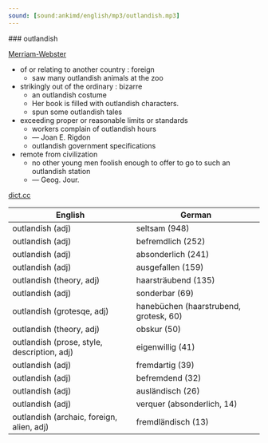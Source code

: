 ```yaml
---
sound: [sound:ankimd/english/mp3/outlandish.mp3]
---
```


\### outlandish

[Merriam-Webster](https://www.merriam-webster.com/dictionary/outlandish)

- of or relating to another country : foreign
    - saw many outlandish animals at the zoo
- strikingly out of the ordinary : bizarre
    - an outlandish costume
    - Her book is filled with outlandish characters.
    - spun some outlandish tales
- exceeding proper or reasonable limits or standards
    - workers complain of outlandish hours
    - — Joan E. Rigdon
    - outlandish government specifications
- remote from civilization
    - no other young men foolish enough to offer to go to such an outlandish station
    - — Geog. Jour.

[dict.cc](https://www.dict.cc/outlandish)

| English        | German       |
| -------------- | ------------ |
| outlandish (adj) | seltsam (948) |
| outlandish (adj) | befremdlich (252) |
| outlandish (adj) | absonderlich (241) |
| outlandish (adj) | ausgefallen (159) |
| outlandish (theory, adj) | haarsträubend (135) |
| outlandish (adj) | sonderbar (69) |
| outlandish (grotesqe, adj) | hanebüchen (haarstrubend, grotesk, 60) |
| outlandish (theory, adj) | obskur (50) |
| outlandish (prose, style, description, adj) | eigenwillig (41) |
| outlandish (adj) | fremdartig (39) |
| outlandish (adj) | befremdend (32) |
| outlandish (adj) | ausländisch (26) |
| outlandish (adj) | verquer (absonderlich, 14) |
| outlandish (archaic, foreign, alien, adj) | fremdländisch (13) |

